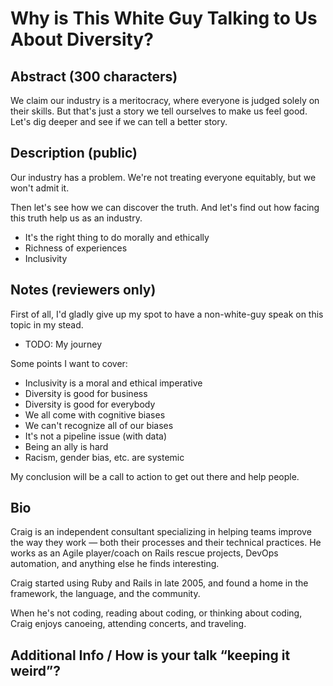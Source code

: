 Why is This White Guy Talking to Us About Diversity?
====================================================

Abstract (300 characters)
--------

We claim our industry is a meritocracy, where everyone is judged solely on their skills.
But that's just a story we tell ourselves to make us feel good.
Let's dig deeper and see if we can tell a better story.


Description (public)
-----------

Our industry has a problem.
We're not treating everyone equitably, but we won't admit it.

Then let's see how we can discover the truth.
And let's find out how facing this truth help us as an industry.

* It's the right thing to do morally and ethically
* Richness of experiences
* Inclusivity



Notes (reviewers only)
-----

First of all, I'd gladly give up my spot to have a non-white-guy speak on this topic in my stead.

* TODO: My journey

Some points I want to cover:

* Inclusivity is a moral and ethical imperative
* Diversity is good for business
* Diversity is good for everybody
* We all come with cognitive biases
* We can't recognize all of our biases
* It's not a pipeline issue (with data)
* Being an ally is hard
* Racism, gender bias, etc. are systemic

My conclusion will be a call to action to get out there and help people.


Bio
---

Craig is an independent consultant specializing in helping teams improve the way they work —
both their processes and their technical practices.
He works as an Agile player/coach on Rails rescue projects, DevOps automation, and anything else he finds interesting.

Craig started using Ruby and Rails in late 2005, and found a home in the framework, the language, and the community.

When he's not coding, reading about coding, or thinking about coding,
Craig enjoys canoeing, attending concerts, and traveling.


Additional Info / How is your talk “keeping it weird”?
------------------------------------------------------
